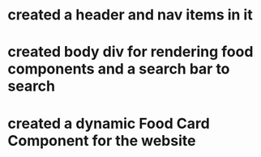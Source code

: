 # created a header and nav items in it 
# created body div for rendering food components and a search bar to search 
# created a dynamic Food Card Component for the website